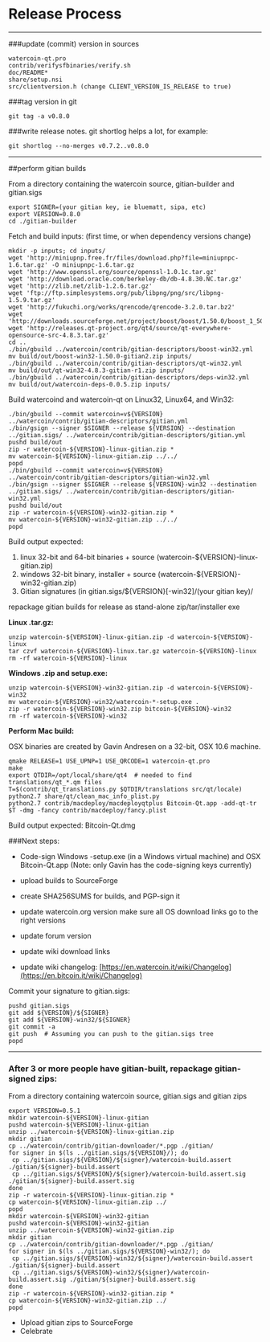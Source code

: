 Release Process
====================

* * *

###update (commit) version in sources


	watercoin-qt.pro
	contrib/verifysfbinaries/verify.sh
	doc/README*
	share/setup.nsi
	src/clientversion.h (change CLIENT_VERSION_IS_RELEASE to true)

###tag version in git

	git tag -a v0.8.0

###write release notes. git shortlog helps a lot, for example:

	git shortlog --no-merges v0.7.2..v0.8.0

* * *

##perform gitian builds

 From a directory containing the watercoin source, gitian-builder and gitian.sigs
  
	export SIGNER=(your gitian key, ie bluematt, sipa, etc)
	export VERSION=0.8.0
	cd ./gitian-builder

 Fetch and build inputs: (first time, or when dependency versions change)

	mkdir -p inputs; cd inputs/
	wget 'http://miniupnp.free.fr/files/download.php?file=miniupnpc-1.6.tar.gz' -O miniupnpc-1.6.tar.gz
	wget 'http://www.openssl.org/source/openssl-1.0.1c.tar.gz'
	wget 'http://download.oracle.com/berkeley-db/db-4.8.30.NC.tar.gz'
	wget 'http://zlib.net/zlib-1.2.6.tar.gz'
	wget 'ftp://ftp.simplesystems.org/pub/libpng/png/src/libpng-1.5.9.tar.gz'
	wget 'http://fukuchi.org/works/qrencode/qrencode-3.2.0.tar.bz2'
	wget 'http://downloads.sourceforge.net/project/boost/boost/1.50.0/boost_1_50_0.tar.bz2'
	wget 'http://releases.qt-project.org/qt4/source/qt-everywhere-opensource-src-4.8.3.tar.gz'
	cd ..
	./bin/gbuild ../watercoin/contrib/gitian-descriptors/boost-win32.yml
	mv build/out/boost-win32-1.50.0-gitian2.zip inputs/
	./bin/gbuild ../watercoin/contrib/gitian-descriptors/qt-win32.yml
	mv build/out/qt-win32-4.8.3-gitian-r1.zip inputs/
	./bin/gbuild ../watercoin/contrib/gitian-descriptors/deps-win32.yml
	mv build/out/watercoin-deps-0.0.5.zip inputs/

 Build watercoind and watercoin-qt on Linux32, Linux64, and Win32:
  
	./bin/gbuild --commit watercoin=v${VERSION} ../watercoin/contrib/gitian-descriptors/gitian.yml
	./bin/gsign --signer $SIGNER --release ${VERSION} --destination ../gitian.sigs/ ../watercoin/contrib/gitian-descriptors/gitian.yml
	pushd build/out
	zip -r watercoin-${VERSION}-linux-gitian.zip *
	mv watercoin-${VERSION}-linux-gitian.zip ../../
	popd
	./bin/gbuild --commit watercoin=v${VERSION} ../watercoin/contrib/gitian-descriptors/gitian-win32.yml
	./bin/gsign --signer $SIGNER --release ${VERSION}-win32 --destination ../gitian.sigs/ ../watercoin/contrib/gitian-descriptors/gitian-win32.yml
	pushd build/out
	zip -r watercoin-${VERSION}-win32-gitian.zip *
	mv watercoin-${VERSION}-win32-gitian.zip ../../
	popd

  Build output expected:

  1. linux 32-bit and 64-bit binaries + source (watercoin-${VERSION}-linux-gitian.zip)
  2. windows 32-bit binary, installer + source (watercoin-${VERSION}-win32-gitian.zip)
  3. Gitian signatures (in gitian.sigs/${VERSION}[-win32]/(your gitian key)/

repackage gitian builds for release as stand-alone zip/tar/installer exe

**Linux .tar.gz:**

	unzip watercoin-${VERSION}-linux-gitian.zip -d watercoin-${VERSION}-linux
	tar czvf watercoin-${VERSION}-linux.tar.gz watercoin-${VERSION}-linux
	rm -rf watercoin-${VERSION}-linux

**Windows .zip and setup.exe:**

	unzip watercoin-${VERSION}-win32-gitian.zip -d watercoin-${VERSION}-win32
	mv watercoin-${VERSION}-win32/watercoin-*-setup.exe .
	zip -r watercoin-${VERSION}-win32.zip bitcoin-${VERSION}-win32
	rm -rf watercoin-${VERSION}-win32

**Perform Mac build:**

  OSX binaries are created by Gavin Andresen on a 32-bit, OSX 10.6 machine.

	qmake RELEASE=1 USE_UPNP=1 USE_QRCODE=1 watercoin-qt.pro
	make
	export QTDIR=/opt/local/share/qt4  # needed to find translations/qt_*.qm files
	T=$(contrib/qt_translations.py $QTDIR/translations src/qt/locale)
	python2.7 share/qt/clean_mac_info_plist.py
	python2.7 contrib/macdeploy/macdeployqtplus Bitcoin-Qt.app -add-qt-tr $T -dmg -fancy contrib/macdeploy/fancy.plist

 Build output expected: Bitcoin-Qt.dmg

###Next steps:

* Code-sign Windows -setup.exe (in a Windows virtual machine) and
  OSX Bitcoin-Qt.app (Note: only Gavin has the code-signing keys currently)

* upload builds to SourceForge

* create SHA256SUMS for builds, and PGP-sign it

* update watercoin.org version
  make sure all OS download links go to the right versions

* update forum version

* update wiki download links

* update wiki changelog: [https://en.watercoin.it/wiki/Changelog](https://en.bitcoin.it/wiki/Changelog)

Commit your signature to gitian.sigs:

	pushd gitian.sigs
	git add ${VERSION}/${SIGNER}
	git add ${VERSION}-win32/${SIGNER}
	git commit -a
	git push  # Assuming you can push to the gitian.sigs tree
	popd

-------------------------------------------------------------------------

### After 3 or more people have gitian-built, repackage gitian-signed zips:

From a directory containing watercoin source, gitian.sigs and gitian zips

	export VERSION=0.5.1
	mkdir watercoin-${VERSION}-linux-gitian
	pushd watercoin-${VERSION}-linux-gitian
	unzip ../watercoin-${VERSION}-linux-gitian.zip
	mkdir gitian
	cp ../watercoin/contrib/gitian-downloader/*.pgp ./gitian/
	for signer in $(ls ../gitian.sigs/${VERSION}/); do
	 cp ../gitian.sigs/${VERSION}/${signer}/watercoin-build.assert ./gitian/${signer}-build.assert
	 cp ../gitian.sigs/${VERSION}/${signer}/watercoin-build.assert.sig ./gitian/${signer}-build.assert.sig
	done
	zip -r watercoin-${VERSION}-linux-gitian.zip *
	cp watercoin-${VERSION}-linux-gitian.zip ../
	popd
	mkdir watercoin-${VERSION}-win32-gitian
	pushd watercoin-${VERSION}-win32-gitian
	unzip ../watercoin-${VERSION}-win32-gitian.zip
	mkdir gitian
	cp ../watercoin/contrib/gitian-downloader/*.pgp ./gitian/
	for signer in $(ls ../gitian.sigs/${VERSION}-win32/); do
	 cp ../gitian.sigs/${VERSION}-win32/${signer}/watercoin-build.assert ./gitian/${signer}-build.assert
	 cp ../gitian.sigs/${VERSION}-win32/${signer}/watercoin-build.assert.sig ./gitian/${signer}-build.assert.sig
	done
	zip -r watercoin-${VERSION}-win32-gitian.zip *
	cp watercoin-${VERSION}-win32-gitian.zip ../
	popd

- Upload gitian zips to SourceForge
- Celebrate 
